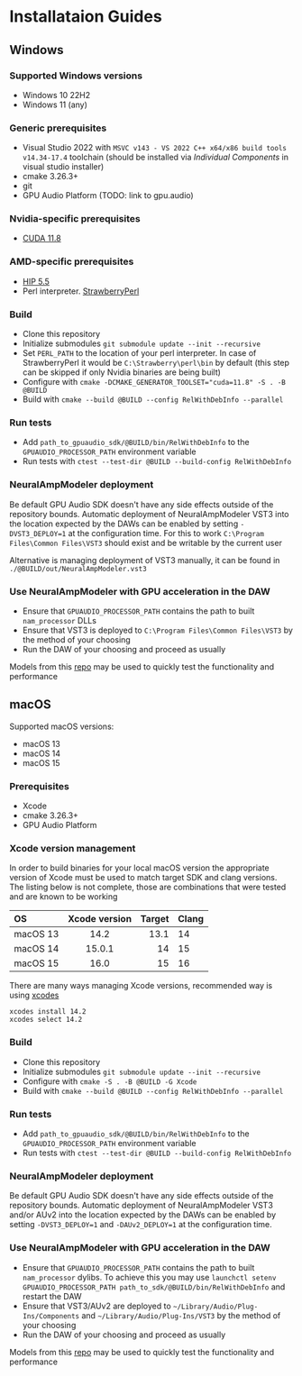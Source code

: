 # Installataion Guides

## Windows

### Supported Windows versions

* Windows 10 22H2
* Windows 11 (any)

### Generic prerequisites

* Visual Studio 2022 with `MSVC v143 - VS 2022 C++ x64/x86 build tools v14.34-17.4` toolchain (should be installed via _Individual Components_ in visual studio installer)
* cmake 3.26.3+
* git
* GPU Audio Platform (TODO: link to gpu.audio)

### Nvidia-specific prerequisites

* [CUDA 11.8](https://developer.nvidia.com/cuda-11-8-0-download-archive)

### AMD-specific prerequisites

* [HIP 5.5](https://www.amd.com/en/developer/resources/rocm-hub/hip-sdk.html)
* Perl interpreter. [StrawberryPerl](https://strawberryperl.com/)

### Build

* Clone this repository
* Initialize submodules `git submodule update --init --recursive`
* Set `PERL_PATH` to the location of your perl interpreter. In case of StrawberryPerl it would be `C:\Strawberry\perl\bin` by default (this step can be skipped if only Nvidia binaries are being built)
* Configure with `cmake -DCMAKE_GENERATOR_TOOLSET="cuda=11.8" -S . -B @BUILD`
* Build with `cmake --build @BUILD --config RelWithDebInfo --parallel`

### Run tests

* Add `path_to_gpuaudio_sdk/@BUILD/bin/RelWithDebInfo` to the `GPUAUDIO_PROCESSOR_PATH` environment variable
* Run tests with `ctest --test-dir @BUILD --build-config RelWithDebInfo`

### NeuralAmpModeler deployment

Be default GPU Audio SDK doesn't have any side effects outside of the repository bounds. Automatic deployment of NeuralAmpModeler VST3 into the location expected by the DAWs can be enabled by setting `-DVST3_DEPLOY=1` at the configuration time. For this to work `C:\Program Files\Common Files\VST3` should exist and be writable by the current user

Alternative is managing deployment of VST3 manually, it can be found in `./@BUILD/out/NeuralAmpModeler.vst3`

### Use NeuralAmpModeler with GPU acceleration in the DAW

* Ensure that `GPUAUDIO_PROCESSOR_PATH` contains the path to built `nam_processor` DLLs
* Ensure that VST3 is deployed to `C:\Program Files\Common Files\VST3` by the method of your choosing
* Run the DAW of your choosing and proceed as usually

Models from this [repo](https://github.com/pelennor2170/NAM_models) may be used to quickly test the functionality and performance

## macOS

Supported macOS versions:

* macOS 13
* macOS 14
* macOS 15

### Prerequisites

* Xcode
* cmake 3.26.3+
* GPU Audio Platform

### Xcode version management

In order to build binaries for your local macOS version the appropriate version of Xcode must be used to match target SDK and clang versions. The listing below is not complete, those are combinations that were tested and are known to be working

| OS                | Xcode version | Target | Clang |
| :---------------- | :------:      | ----:  | :-    |
| macOS 13          |   14.2        | 13.1   | 14    |
| macOS 14          |   15.0.1      | 14     | 15    |
| macOS 15          |   16.0        | 15     | 16    |

There are many ways managing Xcode versions, recommended way is using [xcodes](https://github.com/XcodesOrg/xcodes)

```
xcodes install 14.2
xcodes select 14.2
```

### Build

* Clone this repository
* Initialize submodules `git submodule update --init --recursive`
* Configure with `cmake -S . -B @BUILD -G Xcode`
* Build with `cmake --build @BUILD --config RelWithDebInfo --parallel`

### Run tests

* Add `path_to_gpuaudio_sdk/@BUILD/bin/RelWithDebInfo` to the `GPUAUDIO_PROCESSOR_PATH` environment variable
* Run tests with `ctest --test-dir @BUILD --build-config RelWithDebInfo`

### NeuralAmpModeler deployment

Be default GPU Audio SDK doesn't have any side effects outside of the repository bounds. Automatic deployment of NeuralAmpModeler VST3 and/or AUv2 into the location expected by the DAWs can be enabled by setting `-DVST3_DEPLOY=1` and `-DAUv2_DEPLOY=1` at the configuration time.

### Use NeuralAmpModeler with GPU acceleration in the DAW

* Ensure that `GPUAUDIO_PROCESSOR_PATH` contains the path to built `nam_processor` dylibs. To achieve this you may use `launchctl setenv GPUAUDIO_PROCESSOR_PATH path_to_sdk/@BUILD/bin/RelWithDebInfo` and restart the DAW
* Ensure that VST3/AUv2 are deployed to `~/Library/Audio/Plug-Ins/Components` and `~/Library/Audio/Plug-Ins/VST3` by the method of your choosing
* Run the DAW of your choosing and proceed as usually

Models from this [repo](https://github.com/pelennor2170/NAM_models) may be used to quickly test the functionality and performance